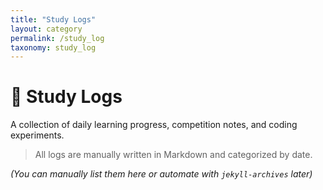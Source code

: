 ```yaml
---
title: "Study Logs"
layout: category
permalink: /study_log
taxonomy: study_log
---
```



# 🧠 Study Logs

A collection of daily learning progress, competition notes, and coding experiments.

> All logs are manually written in Markdown and categorized by date.

_(You can manually list them here or automate with `jekyll-archives` later)_
